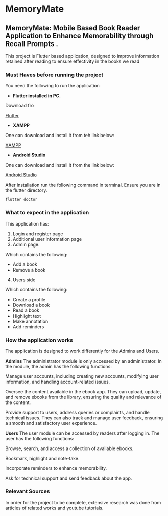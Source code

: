 # MemoryMate

## MemoryMate: Mobile Based Book Reader Application to Enhance Memorability through Recall Prompts .

This project is Flutter based application, designed to improve information retained after reading to ensure effectivity in the books we read

### Must Haves before running the project

You need the following to run the application

 - **Flutter installed in PC.**

Download fro

[Flutter](https://flutter.dev/)

- **XAMPP**

One can download and install it from teh link below:

[XAMPP](https://www.apachefriends.org/download.html)

- **Android Studio**

One can download and install it from the link below:

[Android Studio](https://developer.android.com/studio/install)

After installation run the following command in terminal. Ensure you are in the flutter directory.


```flutter doctor```

### What to expect in the application

This application has:

1. Login and register page
2. Additional user information page
3. Admin page. 

Which contains the following: 
  - Add a book
  - Remove a book

4. Users side

Which contains the following: 
  - Create a profile
  - Download a book
  - Read a book
  - Highlight text
  - Make annotation
  - Add reminders

### How the application works

The application is designed to work differently for the Admins and Users. 

**Admins**
The administrator module is only accessed by an administrator. In the module, the admin has the following functions: 

Manage user accounts, including creating new accounts, modifying user information, and handling account-related issues. 

Oversee the content available in the ebook app. They can upload, update, and remove ebooks from the library, ensuring the quality and relevance of the content. 

Provide support to users, address queries or complaints, and handle technical issues. They can also track and manage user feedback, ensuring a smooth and satisfactory user experience. 

**Users**
The user module can be accessed by readers after logging in. The user has the following functions:  

Browse, search, and access a collection of available ebooks.  

Bookmark, highlight and note-take. 

Incorporate reminders to enhance memorability. 

Ask for technical support and send feedback about the app. 

### Relevant Sources

In order for the project to be complete, extensive research was done from articles of related works and youtube tutorials. 
